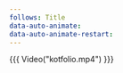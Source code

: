 ```yaml
---
follows: Title
data-auto-animate:
data-auto-animate-restart:
---
```


{{{ Video("kotfolio.mp4") }}}
